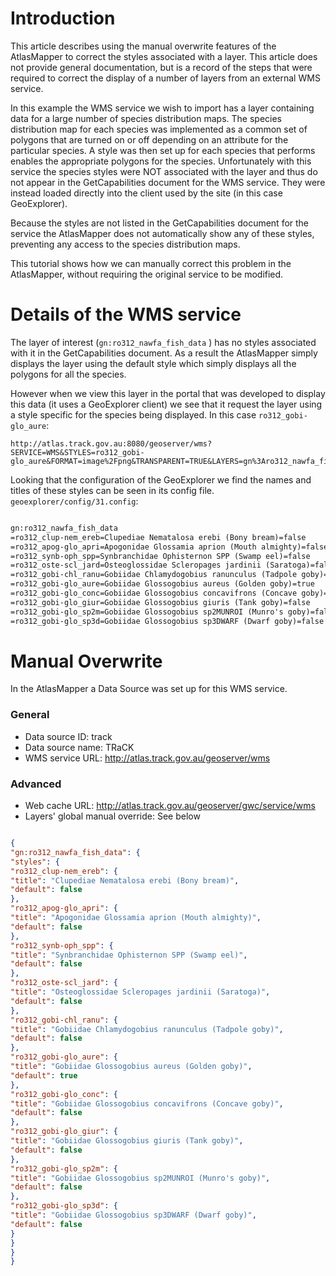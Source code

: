 # Introduction #

This article describes using the manual overwrite features of the AtlasMapper to correct the styles associated with a layer. This article does not provide general documentation, but is a record of the steps that were required to correct the display of a number of layers from an external WMS service.

In this example the WMS service we wish to import has a layer containing data for a large number of species distribution maps. The species distribution map for each species was implemented as a common set of polygons that are turned on or off depending on an attribute for the particular species. A style was then set up for each species that performs enables the appropriate polygons for the species. Unfortunately with this service the species styles were NOT associated with the layer and thus do not appear in the GetCapabilities document for the WMS service. They were instead loaded directly into the client used by the site (in this case GeoExplorer).

Because the styles are not listed in the GetCapabilities document for the service the AtlasMapper does not automatically show any of these styles, preventing any access to the species distribution maps.

This tutorial shows how we can manually correct this problem in the AtlasMapper, without requiring the original service to be modified.

# Details of the WMS service #
The layer of interest (`gn:ro312_nawfa_fish_data` ) has no styles associated with it in the GetCapabilities document. As a result the AtlasMapper simply displays the layer using the default style which simply displays all the polygons for all the species.

However when we view this layer in the portal that was developed to display this data (it uses a GeoExplorer client) we see that it request the layer using a style specific for the species being displayed. In this case `ro312_gobi-glo_aure`:

```
http://atlas.track.gov.au:8080/geoserver/wms?SERVICE=WMS&STYLES=ro312_gobi-glo_aure&FORMAT=image%2Fpng&TRANSPARENT=TRUE&LAYERS=gn%3Aro312_nawfa_fish_data&EXCEPTIONS=application%2Fvnd.ogc.se_inimage&VERSION=1.1.1&REQUEST=GetMap&TILED=true&SRS=EPSG%3A3857&BBOX=14401959.119375,-1878516.406875,15028131.255,-1252344.27125&WIDTH=256&HEIGHT=256
```

Looking that the configuration of the GeoExplorer we find the names and titles of these styles can be seen in its config file.
`geoexplorer/config/31.config`:

```xml

gn:ro312_nawfa_fish_data
=ro312_clup-nem_ereb=Clupediae Nematalosa erebi (Bony bream)=false
=ro312_apog-glo_apri=Apogonidae Glossamia aprion (Mouth almighty)=false
=ro312_synb-oph_spp=Synbranchidae Ophisternon SPP (Swamp eel)=false
=ro312_oste-scl_jard=Osteoglossidae Scleropages jardinii (Saratoga)=false
=ro312_gobi-chl_ranu=Gobiidae Chlamydogobius ranunculus (Tadpole goby)=false
=ro312_gobi-glo_aure=Gobiidae Glossogobius aureus (Golden goby)=true
=ro312_gobi-glo_conc=Gobiidae Glossogobius concavifrons (Concave goby)=false
=ro312_gobi-glo_giur=Gobiidae Glossogobius giuris (Tank goby)=false
=ro312_gobi-glo_sp2m=Gobiidae Glossogobius sp2MUNROI (Munro's goby)=false
=ro312_gobi-glo_sp3d=Gobiidae Glossogobius sp3DWARF (Dwarf goby)=false
```

# Manual Overwrite #
In the AtlasMapper a Data Source was set up for this WMS service.
### General ###
  * Data source ID: track
  * Data source name: TRaCK
  * WMS service URL: http://atlas.track.gov.au/geoserver/wms
### Advanced ###
  * Web cache URL: http://atlas.track.gov.au/geoserver/gwc/service/wms
  * Layers' global manual override: See below
```json

{
"gn:ro312_nawfa_fish_data": {
"styles": {
"ro312_clup-nem_ereb": {
"title": "Clupediae Nematalosa erebi (Bony bream)",
"default": false
},
"ro312_apog-glo_apri": {
"title": "Apogonidae Glossamia aprion (Mouth almighty)",
"default": false
},
"ro312_synb-oph_spp": {
"title": "Synbranchidae Ophisternon SPP (Swamp eel)",
"default": false
},
"ro312_oste-scl_jard": {
"title": "Osteoglossidae Scleropages jardinii (Saratoga)",
"default": false
},
"ro312_gobi-chl_ranu": {
"title": "Gobiidae Chlamydogobius ranunculus (Tadpole goby)",
"default": false
},
"ro312_gobi-glo_aure": {
"title": "Gobiidae Glossogobius aureus (Golden goby)",
"default": true
},
"ro312_gobi-glo_conc": {
"title": "Gobiidae Glossogobius concavifrons (Concave goby)",
"default": false
},
"ro312_gobi-glo_giur": {
"title": "Gobiidae Glossogobius giuris (Tank goby)",
"default": false
},
"ro312_gobi-glo_sp2m": {
"title": "Gobiidae Glossogobius sp2MUNROI (Munro's goby)",
"default": false
},
"ro312_gobi-glo_sp3d": {
"title": "Gobiidae Glossogobius sp3DWARF (Dwarf goby)",
"default": false
}
}
}
}
```